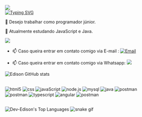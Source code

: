 <a href="https://github.com/DenverCoder1/readme-typing-svg">
    <img src="https://readme-typing-svg.herokuapp.com?font=lucida+console&duration=4000&pause=1500&color=3DA47A&width=435&lines=Olá+👋"/>
    <br>
    <img src="https://readme-typing-svg.herokuapp.com?font=lucida+console&weight=900&size=18&duration=4000&pause=2000&color=3DA47A&width=435&lines=Meu+nome+%C3%A9+Edison+;Seja+bem+vindo(a)+ao+meu+perfil!" alt="Typing SVG" />
  </a>


👀 Desejo trabalhar como programador júnior.

🌱 Atualmente estudando JavaScript e Java.

  <a href="https://www.linkedin.com/in/edison-marcos-194525278/"><img src="https://img.shields.io/badge/linkedin-%230077B5.svg?&style=for-the-badge&logo=linkedin&logoColor=white" /></a>&nbsp;&nbsp;&nbsp;&nbsp;


- 📫 Caso queira entrar em contato comigo via E-mail : 
[![Email](https://img.shields.io/badge/Gmail-D14836?style=for-the-badge&logo=gmail&logoColor=white)](mailto:dev3dison@gmail.com)


- 📫 Caso queira entrar em contato comigo via Whatsapp: <a  href="https://api.whatsapp.com/send?phone=5521993405583&text=Olá Edison, vim pelo perfil do github!" target="_blank"><img src="https://img.shields.io/badge/WhatsApp-25D366?style=for-the-badge&logo=whatsapp&logoColor=white"></a> 


![Edison  GitHub stats](https://github-readme-stats.vercel.app/api?username=Dev-Edison&show_icons=true&theme=great-gatsby)

<div style="display: inline_block"><br/>
  <img align="center" alt="html5" src="https://img.shields.io/badge/HTML5-E34F26?style=for-the-badge&logo=html5&logoColor=white">
    
  <img align="center" alt="css" src="https://img.shields.io/badge/CSS3-1572B6?style=for-the-badge&logo=css3&logoColor=white">
    
  <img align="center" alt="javaScript" src="https://img.shields.io/badge/JavaScript-323330?style=for-the-badge&logo=javascript&logoColor=F7DF1E">
    
 <img align="center" alt="node.js" src="https://img.shields.io/badge/Node.js-43853D?style=for-the-badge&logo=node.js&logoColor=white">
    
   <img align="center" alt="mysql" src="https://img.shields.io/badge/MySQL-005C84?style=for-the-badge&logo=mysql&logoColor=white">
    
  <img align="center" alt="java" src="https://img.shields.io/badge/Java-ED8B00?style=for-the-badge&logo=openjdk&logoColor=white">
    
<img align="center" alt="postman" src="https://img.shields.io/badge/json-5E5C5C?style=for-the-badge&logo=json&logoColor=white">
    
<img align="center" alt="postman" src="https://img.shields.io/badge/Xampp-F37623?style=for-the-badge&logo=xampp&logoColor=white">
    
 <img align="center" alt="typescript" src="https://img.shields.io/badge/TypeScript-007ACC?style=for-the-badge&logo=typescript&logoColor=white">
 
  <img align="center" alt="angular" src="https://img.shields.io/badge/Angular-DD0031?style=for-the-badge&logo=angular&logoColor=white">
  
  <img align="center" alt="postman" src="https://img.shields.io/badge/Postman-FF6C37?style=for-the-badge&logo=Postman&logoColor=white">
 

</div><br/>

![Dev-Edison's Top Languages](https://github-readme-stats.vercel.app/api/top-langs/?username=Dev-Edison&theme=great-gatsby&show_icons=true&hide_border=true&layout=compact)
 ![snake gif](https://github.com/victordamico/victordamico/blob/output/github-contribution-grid-snake.svg)

